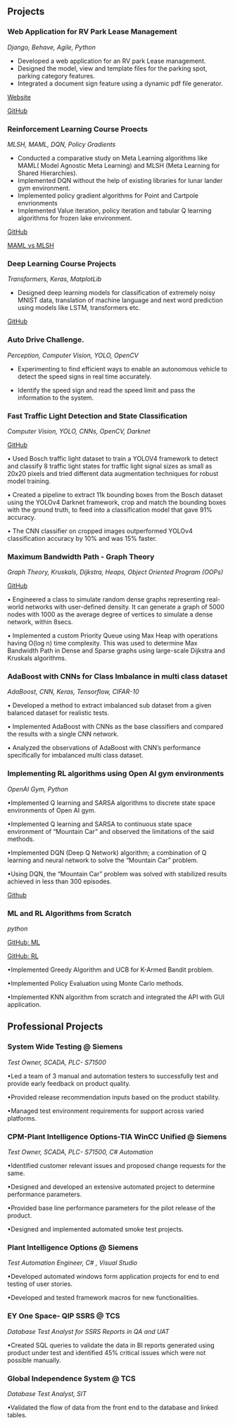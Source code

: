 ## Projects


### Web Application for RV Park Lease Management

_Django, Behave, Agile, Python_

- Developed a web application for an RV park Lease management.
- Designed the model, view and template files for the parking spot, parking category features.
- Integrated a document sign feature using a dynamic pdf file generator.

[Website](https://cameron-rv-park.herokuapp.com/)

[GitHub](https://github.com/ras3701/Cameron-RV-Park)

### Reinforcement Learning Course Proects

_MLSH, MAML, DQN, Policy Gradients_

- Conducted a comparative study on Meta Learning algorithms like MAML( Model Agnostic Meta Learning) and MLSH (Meta Learning for Shared Hierarchies).
- Implemented DQN without the help of existing libraries for lunar lander gym environment.
- Implemented policy gradient algorithms for Point and Cartpole envrionments
- Implemented Value iteration, policy iteration and tabular Q learning algorithms for frozen lake environment.

[GitHub](https://github.com/alekhyaduba/ReinforcementLearning/tree/main/RL_Projects_TAMU)

[MAML vs MLSH](https://github.com/alekhyaduba/MLSH_V1)


### Deep Learning Course Projects

_Transformers, Keras, MatplotLib_

- Designed deep learning models for classification of extremely noisy MNIST data, translation of machine language and
next word prediction using models like LSTM, transformers etc.

[GitHub](https://github.com/alekhyaduba/Machine-and-Deep-Learning-Projects)



### Auto Drive Challenge.

_Perception, Computer Vision, YOLO, OpenCV_

- Experimenting to find efficient ways to enable an autonomous vehicle to detect the speed signs in real time accurately.

- Identify the speed sign and read the speed limit and pass the information to the system.

### Fast Traffic Light Detection and State Classification

_Computer Vision, YOLO, CNNs, OpenCV, Darknet_

[GitHub](https://github.com/alekhyaduba/TrafficLightDetectionClassification)

• Used Bosch traffic light dataset to train a YOLOV4 framework to detect and classify 8 traffic light states for traffic light
signal sizes as small as 20x20 pixels and tried different data augmentation techniques for robust model training.

• Created a pipeline to extract 11k bounding boxes from the Bosch dataset using the YOLOv4 Darknet framework, crop
and match the bounding boxes with the ground truth, to feed into a classification model that gave 91% accuracy.

• The CNN classifier on cropped images outperformed YOLOv4 classification accuracy by 10% and was 15% faster.


### Maximum Bandwidth Path - Graph Theory

_Graph Theory, Kruskals, Dijkstra, Heaps, Object Oriented Program (OOPs)_

[GitHub](https://github.com/alekhyaduba/MaximumBandwidth)

• Engineered a class to simulate random dense graphs representing real-world networks with user-defined density. It can
generate a graph of 5000 nodes with 1000 as the average degree of vertices to simulate a dense network, within 8secs.

• Implemented a custom Priority Queue using Max Heap with operations having O(log n) time complexity. This was used
to determine Max Bandwidth Path in Dense and Sparse graphs using large-scale Dijkstra and Kruskals algorithms.


### AdaBoost with CNNs for Class Imbalance in multi class dataset

_AdaBoost, CNN, Keras, Tensorflow, CIFAR-10_

• Developed a method to extract imbalanced sub dataset from a given balanced dataset for realistic tests.

• Implemented AdaBoost with CNNs as the base classifiers and compared the results with a single CNN network.

• Analyzed the observations of AdaBoost with CNN’s performance specifically for imbalanced multi class dataset.

### Implementing RL algorithms using Open AI gym environments

_OpenAI Gym, Python_

•Implemented Q learning and SARSA algorithms to discrete state space environments of Open AI gym.

•Implemented Q learning and SARSA to continuous state space environment of
“Mountain Car” and observed the limitations of the said methods.

•Implemented DQN (Deep Q Network) algorithm; a combination of Q learning and
neural network to solve the “Mountain Car” problem.

•Using DQN, the “Mountain Car” problem was solved with stabilized results
achieved in less than 300 episodes.

[Github](https://github.com/alekhyaduba/ReinforcementLearning/tree/main/RL%20Project%20CCE)

### ML and RL Algorithms from Scratch

_python_

[GitHub: ML](https://github.com/alekhyaduba/ML_from_scratch)

[GitHub: RL](https://github.com/alekhyaduba/practice_coding/tree/master/RL%20Project%20CCE)

•Implemented Greedy Algorithm and UCB for K-Armed Bandit problem.

•Implemented Policy Evaluation using Monte Carlo methods.

•Implemented KNN algorithm from scratch and integrated the API with GUI application.

## Professional Projects

### System Wide Testing @ Siemens
_Test Owner, SCADA, PLC- S71500_

•Led a team of 3 manual and automation testers to successfully test and provide early feedback on product
quality.

•Provided release recommendation inputs based on the product stability.

•Managed test environment requirements for support across varied platforms.

### CPM-Plant Intelligence Options-TIA WinCC Unified @ Siemens

_Test Owner, SCADA, PLC- S71500, C# Automation_

•Identified customer relevant issues and proposed change requests for the same.

•Designed and developed an extensive automated project to determine performance parameters.

•Provided base line performance parameters for the pilot release of the product.

•Designed and implemented automated smoke test projects.

### Plant Intelligence Options @ Siemens

_Test Automation Engineer, C# , Visual Studio_

•Developed automated windows form application projects for end to end testing of user stories.

•Developed and tested framework macros for new functionalities.

### EY One Space- QIP SSRS @ TCS
_Database Test Analyst for SSRS Reports in QA and UAT_

•Created SQL queries to validate the data in BI reports generated using product under test and identified 45%
critical issues which were not possible manually.

### Global Independence System @ TCS
_Database Test Analyst, SIT_

•Validated the flow of data from the front end to the database and linked tables.
